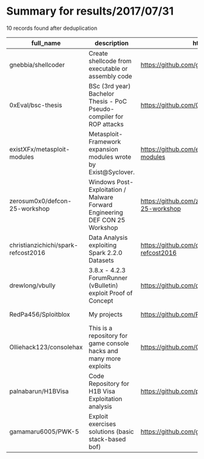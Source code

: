 
# Summary for results/2017/07/31
    
10 records found after deduplication

| full_name | description | html_url | matched_list | matched_count | pushed_at | size | stargazers_count | language | forks_count | vul_ids |
|-------------------------------------|-----------------------------------------------------------------------------|--------------------------------------------------------|----------------------------------|-----------------|---------------------------|--------|--------------------|------------|---------------|-----------|
| gnebbia/shellcoder | Create shellcode from executable or assembly code | https://github.com/gnebbia/shellcoder | ['exploit', 'shellcode'] | 2 | 2017-07-31 14:49:53+00:00 | 15 | 11 | Perl | 11 | [] |
| 0xEval/bsc-thesis | BSc (3rd year) Bachelor Thesis - PoC Pseudo-compiler for ROP attacks | https://github.com/0xEval/bsc-thesis | ['attack poc'] | 1 | 2017-07-31 08:06:21+00:00 | 2735 | 4 | Python | 1 | [] |
| existXFx/metasploit-modules | Metasploit-Framework expansion modules wrote by Exist@Syclover. | https://github.com/existXFx/metasploit-modules | ['metasploit module OR payload'] | 1 | 2017-07-31 13:59:59+00:00 | 19 | 1 | PowerShell | 0 | [] |
| zerosum0x0/defcon-25-workshop | Windows Post-Exploitation / Malware Forward Engineering DEF CON 25 Workshop | https://github.com/zerosum0x0/defcon-25-workshop | ['exploit'] | 1 | 2017-07-31 07:21:14+00:00 | 39492 | 361 | C | 122 | [] |
| christianzichichi/spark-refcost2016 | Data Analysis exploiting Spark 2.2.0 Datasets | https://github.com/christianzichichi/spark-refcost2016 | ['exploit'] | 1 | 2017-07-31 16:29:55+00:00 | 252 | 1 | Scala | 0 | [] |
| drewlong/vbully | 3.8.x - 4.2.3 ForumRunner (vBulletin) exploit Proof of Concept | https://github.com/drewlong/vbully | ['exploit'] | 1 | 2017-07-31 00:47:39+00:00 | 251 | 33 | Ruby | 11 | [] |
| RedPa456/Sploitblox | My projects | https://github.com/RedPa456/Sploitblox | ['sploit'] | 1 | 2017-07-31 02:03:08+00:00 | 5 | 0 | HTML | 0 | [] |
| Olliehack123/consolehax | This is a repository for game console hacks and many more exploits | https://github.com/Olliehack123/consolehax | ['exploit'] | 1 | 2017-07-31 12:26:23+00:00 | 0 | 0 | | 0 | [] |
| palnabarun/H1BVisa | Code Repository for H1B Visa Exploitation analysis | https://github.com/palnabarun/H1BVisa | ['exploit'] | 1 | 2017-07-31 14:02:04+00:00 | 4 | 0 | | 0 | [] |
| gamamaru6005/PWK-5 | Exploit exercises solutions (basic stack-based bof) | https://github.com/gamamaru6005/PWK-5 | ['exploit'] | 1 | 2017-07-31 08:36:44+00:00 | 4 | 0 | Python | 0 | [] |
